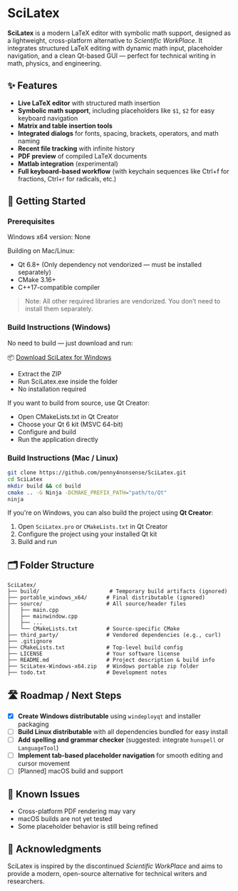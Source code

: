 # SciLatex

**SciLatex** is a modern LaTeX editor with symbolic math support, designed as a lightweight, cross-platform alternative to *Scientific WorkPlace*. It integrates structured LaTeX editing with dynamic math input, placeholder navigation, and a clean Qt-based GUI — perfect for technical writing in math, physics, and engineering.

## ✨ Features

- **Live LaTeX editor** with structured math insertion  
- **Symbolic math support**, including placeholders like `$1`, `$2` for easy keyboard navigation  
- **Matrix and table insertion tools**  
- **Integrated dialogs** for fonts, spacing, brackets, operators, and math naming  
- **Recent file tracking** with infinite history  
- **PDF preview** of compiled LaTeX documents  
- **Matlab integration** (experimental)  
- **Full keyboard-based workflow** (with keychain sequences like Ctrl+f for fractions, Ctrl+r for radicals, etc.)

## 🚀 Getting Started

### Prerequisites

Windows x64 version: None

Building on Mac/Linux:
- Qt 6.8+ (Only dependency not vendorized — must be installed separately)
- CMake 3.16+
- C++17-compatible compiler

> Note: All other required libraries are vendorized. You don’t need to install them separately.

### Build Instructions (Windows)

No need to build — just download and run:

📦 [Download SciLatex for Windows](https://github.com/penny4nonsense/SciLatex/raw/refs/heads/main/SciLatex-Windows-x64.zip)
- Extract the ZIP
- Run SciLatex.exe inside the folder
- No installation required

If you want to build from source, use Qt Creator:

- Open CMakeLists.txt in Qt Creator
- Choose your Qt 6 kit (MSVC 64-bit)
- Configure and build
- Run the application directly

### Build Instructions (Mac / Linux)

```bash
git clone https://github.com/penny4nonsense/SciLatex.git
cd SciLatex
mkdir build && cd build
cmake .. -G Ninja -DCMAKE_PREFIX_PATH="path/to/Qt"
ninja
```

If you're on Windows, you can also build the project using **Qt Creator**:
1. Open `SciLatex.pro` or `CMakeLists.txt` in Qt Creator  
2. Configure the project using your installed Qt kit  
3. Build and run

## 🗂️ Folder Structure

```
SciLatex/
├── build/                      # Temporary build artifacts (ignored)
├── portable_windows_x64/      # Final distributable (ignored)
├── source/                    # All source/header files
│   ├── main.cpp
│   ├── mainwindow.cpp
│   ├── ...
│   └── CMakeLists.txt         # Source-specific CMake
├── third_party/               # Vendored dependencies (e.g., curl)
├── .gitignore
├── CMakeLists.txt             # Top-level build config
├── LICENSE                    # Your software license
├── README.md                  # Project description & build info
├── SciLatex-Windows-x64.zip   # Windows portable zip folder
├── todo.txt                   # Development notes

```

## 🛣️ Roadmap / Next Steps

- [X] **Create Windows distributable** using `windeployqt` and installer packaging  
- [ ] **Build Linux distributable** with all dependencies bundled for easy install  
- [ ] **Add spelling and grammar checker** (suggested: integrate `hunspell` or `LanguageTool`)  
- [ ] **Implement tab-based placeholder navigation** for smooth editing and cursor movement  
- [ ] [Planned] macOS build and support  

## 🐛 Known Issues

- Cross-platform PDF rendering may vary  
- macOS builds are not yet tested  
- Some placeholder behavior is still being refined

## 🙏 Acknowledgments

SciLatex is inspired by the discontinued *Scientific WorkPlace* and aims to provide a modern, open-source alternative for technical writers and researchers.
